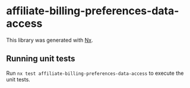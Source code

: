 # affiliate-billing-preferences-data-access

This library was generated with [Nx](https://nx.dev).

## Running unit tests

Run `nx test affiliate-billing-preferences-data-access` to execute the unit tests.
